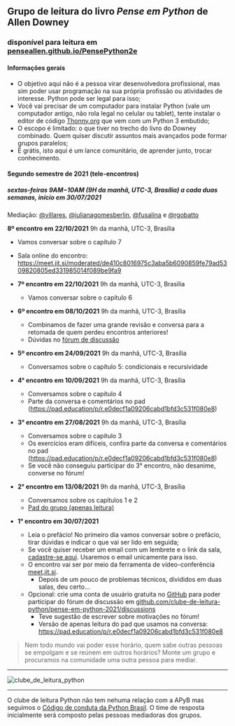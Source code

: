 ## Grupo de leitura do livro _Pense em Python_ de Allen Downey 
### disponível para leitura em [penseallen.github.io/PensePython2e](https://penseallen.github.io/PensePython2e/)

#### Informações gerais
- O objetivo aqui não é a pessoa virar desenvolvedora profissional, mas sim poder usar programação na sua própria profissão ou atividades de interesse. Python pode ser legal para isso;
- Você vai precisar de um computador para instalar Python (vale um computador antigo, não rola legal no celular ou tablet), tente instalar o editor de código [Thonny.org](https://thonny.org) que vem com um Python 3 embutido;
- O escopo é limitado: o que tiver no trecho do livro do Downey combinado. Quem quiser discutir assuntos mais avançados pode formar grupos paralelos;
- É grátis, isto aqui é um lance comunitário, de aprender junto, trocar conhecimento.

#### Segundo semestre de 2021 (tele-encontros)
##### sextas-feiras **9AM−10AM** (9H da manhã, UTC-3, Brasília) **a cada duas semanas**, início em 30/07/2021

Mediação: [@villares](http://github.com/villares), [@julianagomesberlin](http://github.com/julianagomesberlin), [@fusalina](http://github.com/fusalina) e [@rgobatto](http://github.com/rgobatto)
 
 **8º encontro em 22/10/2021** 9h da manhã, UTC-3, Brasília
   - Vamos conversar sobre o capítulo 7
   - Sala online do encontro: https://meet.jit.si/moderated/de410c8016975c3aba5b6090859fe79ad5309820805ed331985014f089be9fa9
 
 - **7º encontro em 22/10/2021** 9h da manhã, UTC-3, Brasília
   - Vamos conversar sobre o capítulo 6
   


- **6º encontro em 08/10/2021** 9h da manhã, UTC-3, Brasília
   - Combinamos de fazer uma grande revisão e conversa para a retomada de quem perdeu encontros anteriores!
   - Dúvidas no [fórum de discussão](https://github.com/clube-de-leitura-python/pense-em-python-2021/discussions)

- **5º encontro em 24/09/2021** 9h da manhã, UTC-3, Brasília
   - Conversamos sobre o capítulo 5:  condicionais e recursividade

- **4° encontro em 10/09/2021** 9h da manhã, UTC-3, Brasília
   - Conversamos sobre o capítulo 4
   - Parte da conversa e comentários no pad (https://pad.education/p/r.e0decf1a09206cabd1bfd3c531f080e8) 

- **3° encontro em 27/08/2021** 9h da manhã, UTC-3, Brasília
   - Conversamos sobre o capítulo 3
   - Os exercícios eram difíceis, confira parte da conversa e comentários no pad (https://pad.education/p/r.e0decf1a09206cabd1bfd3c531f080e8) 
   - Se você não conseguiu participar do 3° encontro, não desanime, converse no fórum!
    
- **2° encontro em 13/08/2021** 9h da manhã, UTC-3, Brasília
   - Conversamos sobre os capítulos 1 e 2
   - [Pad do grupo (apenas leitura)](https://pad.education/p/r.e0decf1a09206cabd1bfd3c531f080e8) 


- **1° encontro em 30/07/2021**
  - Leia o prefácio! No primeiro dia vamos conversar sobre o prefácio, tirar dúvidas e indicar o que vai ser lido em seguida;
  - Se você quiser receber um email com um lembrete e o link da sala, [cadastre-se aqui](https://tinyletter.com/clube-de-leitura-python). Usaremos o email unicamente para isso.
  - O encontro vai ser por meio da ferramenta de vídeo-conferência [meet.jit.si](https://meet.jit.si/).
    - Depois de um pouco de problemas técnicos, divididos em duas salas, deu certo...
  - Opcional: crie uma conta de usuário gratuita no [GitHub](https://github.com/signup) para poder participar do fórum de discussão em [github.com/clube-de-leitura-python/pense-em-python-2021/discussions](https://github.com/clube-de-leitura-python/pense-em-python-2021/discussions)
    - Teve sugestão de escrever sobre motivações no fórum!
    - Versão de apenas leitura do pad que usamos na conversa: https://pad.education/p/r.e0decf1a09206cabd1bfd3c531f080e8

> Nem todo mundo vai poder esse horário, quem sabe outras pessoas se empolgam e se reúnem em outros horários?
> Monte um grupo e procuramos na comunidade uma outra pessoa para mediar.

---

![clube_de_leitura_python](https://user-images.githubusercontent.com/3694604/126589139-b52c2bc0-937a-4238-b3ba-189dec5d4c64.png)

---

O clube de leitura Python não tem nehuma relação com a APyB mas seguimos o [Código de conduta da Python Brasil](https://python.org.br/cdc/). O time de resposta inicialmente será composto pelas pessoas mediadoras dos grupos.

